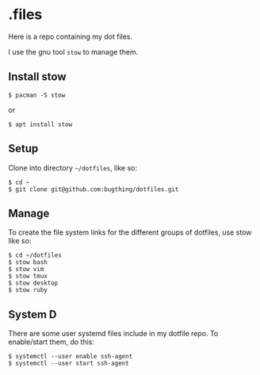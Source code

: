 .files
======

Here is a repo containing my dot files.

I use the gnu tool `stow` to manage them.

Install stow
------------

    $ pacman -S stow
or

    $ apt install stow

Setup
-----

Clone into directory `~/dotfiles`, like so:

    $ cd ~
    $ git clone git@github.com:bugthing/dotfiles.git

Manage
------

To create the file system links for the different groups of dotfiles, use stow like so:

    $ cd ~/dotfiles
    $ stow bash
    $ stow vim
    $ stow tmux
    $ stow desktop
    $ stow ruby


System D
--------

There are some user systemd files include in my dotfile repo.
To enable/start them, do this:

    $ systemctl --user enable ssh-agent
    $ systemctl --user start ssh-agent


